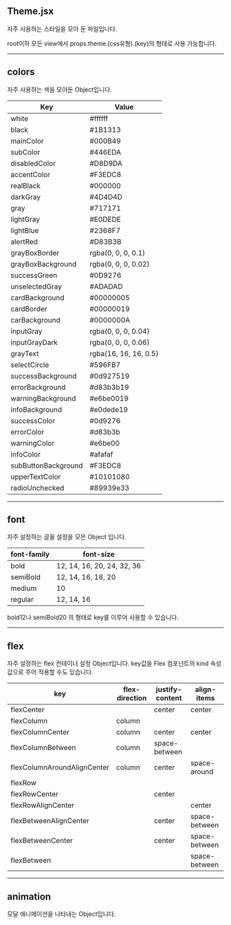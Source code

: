 ## Theme.jsx

자주 사용하는 스타일을 모아 둔 파일입니다.

root이하 모든 view에서 props.theme.(css유형).(key)의 형태로 사용 가능합니다.

---

## colors

자주 사용하는 색을 모아둔 Object입니다.

| Key                | Value        |
| ------------------ | ------------ |
| white              | #ffffff      |
| black              | #1B1313      |
| mainColor          | #000B49      |
| subColor           | #446EDA      |
| disabledColor      | #D8D9DA      |
| accentColor        | #F3EDC8      |
| realBlack          | #000000      |
| darkGray           | #4D4D4D      |
| gray               | #717171      |
| lightGray          | #E0DEDE      |
| lightBlue          | #2368F7      |
| alertRed           | #D83B3B      |
| grayBoxBorder      | rgba(0, 0, 0, 0.1) |
| grayBoxBackground  | rgba(0, 0, 0, 0.02) |
| successGreen       | #0D9276      |
| unselectedGray     | #ADADAD      |
| cardBackground     | #00000005    |
| cardBorder         | #00000019    |
| carBackground      | #0000000A    |
| inputGray          | rgba(0, 0, 0, 0.04) |
| inputGrayDark      | rgba(0, 0, 0, 0.06) |
| grayText           | rgba(16, 16, 16, 0.5) |
| selectCircle       | #596FB7      |
| successBackground  | #0d927519    |
| errorBackground    | #d83b3b19    |
| warningBackground  | #e6be0019    |
| infoBackground     | #e0dede19    |
| successColor       | #0d9276      |
| errorColor         | #d83b3b      |
| warningColor       | #e6be00      |
| infoColor          | #afafaf      |
| subButtonBackground| #F3EDC8      |
| upperTextColor     | #10101080    |
| radioUnchecked    | #89939e33    |

---

## font

자주 설정하는 글꼴 설정을 모은 Object 입니다.

|font-family|font-size|
|-----|-----|
|bold|12, 14, 16, 20, 24, 32, 36|
|semiBold|12, 14, 16, 18, 20|
|medium|10|
|regular|12, 14, 16|

bold12나 semiBold20 의 형태로 key를 이루어 사용할 수 있습니다.

---

## flex

자주 설정하는 flex 컨테이너 설정 Object입니다.
key값을 Flex 컴포넌트의 kind 속성값으로 주어 적용할 수도 있습니다.

|key|flex-direction|justify-content|align-items|
|---|-----|-----|-----|
|flexCenter| |center|center|
|flexColumn|column| | |
|flexColumnCenter|column|center|center|
|flexColumnBetween|column|space-between| |
|flexColumnAroundAlignCenter|column|center|space-around|
|flexRow| | | |
|flexRowCenter| |center| |
|flexRowAlignCenter| | |center|
|flexBetweenAlignCenter| |center|space-between|
|flexBetweenCenter| |center|space-between|
|flexBetween| | |space-between|

---

## animation

모달 애니메이션을 나타내는 Object입니다.


